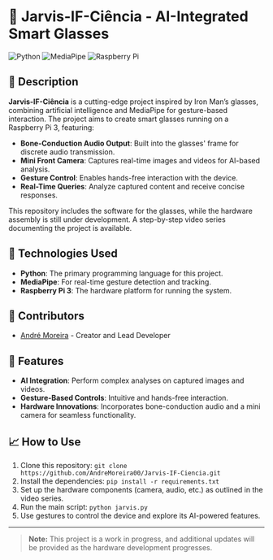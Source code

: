# 🦾 Jarvis-IF-Ciência - AI-Integrated Smart Glasses

![Python](https://img.shields.io/badge/Python-3776AB?style=for-the-badge&logo=python&logoColor=white)
![MediaPipe](https://img.shields.io/badge/MediaPipe-00A3E0?style=for-the-badge&logo=google&logoColor=white)
![Raspberry Pi](https://img.shields.io/badge/Raspberry%20Pi-A22846?style=for-the-badge&logo=raspberrypi&logoColor=white)

## 📝 Description

**Jarvis-IF-Ciência** is a cutting-edge project inspired by Iron Man’s glasses, combining artificial intelligence and MediaPipe for gesture-based interaction. The project aims to create smart glasses running on a Raspberry Pi 3, featuring:

- **Bone-Conduction Audio Output**: Built into the glasses' frame for discrete audio transmission.
- **Mini Front Camera**: Captures real-time images and videos for AI-based analysis.
- **Gesture Control**: Enables hands-free interaction with the device.
- **Real-Time Queries**: Analyze captured content and receive concise responses.

This repository includes the software for the glasses, while the hardware assembly is still under development. A step-by-step video series documenting the project is available.

## 🚀 Technologies Used

- **Python**: The primary programming language for this project.
- **MediaPipe**: For real-time gesture detection and tracking.
- **Raspberry Pi 3**: The hardware platform for running the system.

## 👥 Contributors

- [André Moreira](https://github.com/AndreMoreira00) - Creator and Lead Developer

## 🌟 Features

- **AI Integration**: Perform complex analyses on captured images and videos.
- **Gesture-Based Controls**: Intuitive and hands-free interaction.
- **Hardware Innovations**: Incorporates bone-conduction audio and a mini camera for seamless functionality.

## 📈 How to Use

1. Clone this repository: `git clone https://github.com/AndreMoreira00/Jarvis-IF-Ciencia.git`
2. Install the dependencies: `pip install -r requirements.txt`
3. Set up the hardware components (camera, audio, etc.) as outlined in the video series.
4. Run the main script: `python jarvis.py`
5. Use gestures to control the device and explore its AI-powered features.

---

> **Note:** This project is a work in progress, and additional updates will be provided as the hardware development progresses.
